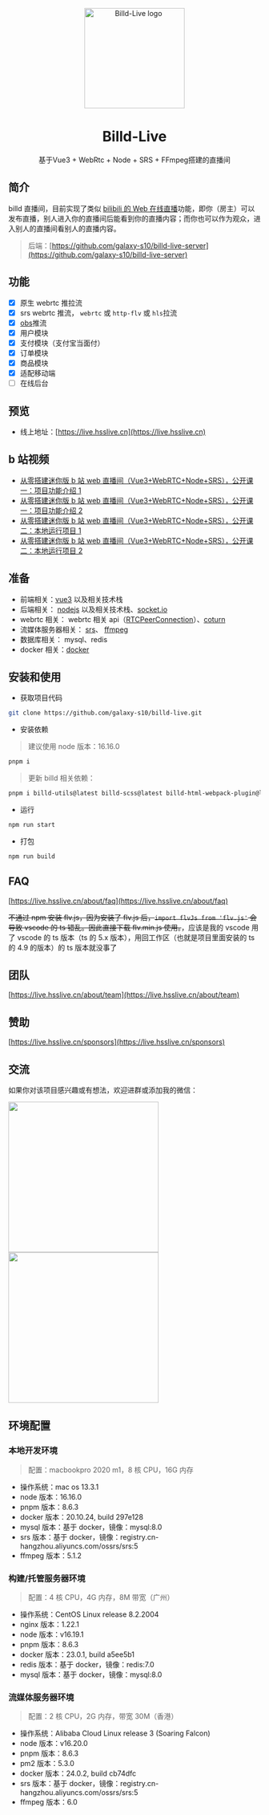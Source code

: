 <p align="center">
  <a href="https://live.hsslive.cn" target="_blank">
    <img
      width="200"
      src="https://github.com/galaxy-s10/billd-live/blob/master/src/assets/img/logo-txt.svg"
      alt="Billd-Live logo"
    />
  </a>
</p>

<h1 align="center">
  Billd-Live
</h1>

<p align="center">
  基于Vue3 + WebRtc + Node + SRS + FFmpeg搭建的直播间
</p>

## 简介

billd 直播间，目前实现了类似 [bilibili 的 Web 在线直播](https://live.bilibili.com)功能，即你（房主）可以发布直播，别人进入你的直播间后能看到你的直播内容；而你也可以作为观众，进入别人的直播间看别人的直播内容。

> 后端：[https://github.com/galaxy-s10/billd-live-server](https://github.com/galaxy-s10/billd-live-server)

## 功能

- [x] 原生 webrtc 推拉流
- [x] srs webrtc 推流， `webrtc` 或 `http-flv` 或 `hls`拉流
- [x] [obs](https://github.com/obsproject/obs-studio)推流
- [x] 用户模块
- [x] 支付模块（支付宝当面付）
- [x] 订单模块
- [x] 商品模块
- [x] 适配移动端
- [ ] 在线后台

## 预览

- 线上地址：[https://live.hsslive.cn](https://live.hsslive.cn)

## b 站视频

- [从零搭建迷你版 b 站 web 直播间（Vue3+WebRTC+Node+SRS），公开课一：项目功能介绍 1](https://www.bilibili.com/video/BV1vW4y1Q7gP)
- [从零搭建迷你版 b 站 web 直播间（Vue3+WebRTC+Node+SRS），公开课一：项目功能介绍 2](https://www.bilibili.com/video/BV1tP411q7qw)
- [从零搭建迷你版 b 站 web 直播间（Vue3+WebRTC+Node+SRS），公开课二：本地运行项目 1](https://www.bilibili.com/video/BV1KW4y1D7Z6)
- [从零搭建迷你版 b 站 web 直播间（Vue3+WebRTC+Node+SRS），公开课二：本地运行项目 2](https://www.bilibili.com/video/BV1jc411u7K9)

## 准备

- 前端相关：[vue3](https://vuejs.org) 以及相关技术栈
- 后端相关： [nodejs](https://nodejs.org) 以及相关技术栈、[socket.io](https://socket.io)
- webrtc 相关： webrtc 相关 api（[RTCPeerConnection](https://developer.mozilla.org/en-US/docs/Web/API/RTCPeerConnection)）、[coturn](https://github.com/coturn/coturn)
- 流媒体服务器相关： [srs](https://ossrs.net)、 [ffmpeg](https://ffmpeg.org)
- 数据库相关： mysql、redis
- docker 相关：[docker](https://www.docker.com)

## 安装和使用

- 获取项目代码

```bash
git clone https://github.com/galaxy-s10/billd-live.git
```

- 安装依赖

> 建议使用 node 版本：16.16.0

```bash
pnpm i
```

> 更新 billd 相关依赖：

```bash
pnpm i billd-utils@latest billd-scss@latest billd-html-webpack-plugin@latest billd-deploy@latest
```

- 运行

```bash
npm run start
```

- 打包

```bash
npm run build
```

## FAQ

[https://live.hsslive.cn/about/faq](https://live.hsslive.cn/about/faq)

~~不通过 npm 安装 flv.js，因为安装了 flv.js 后，`import flvJs from 'flv.js'` 会导致 vscode 的 ts 错乱。因此直接下载 flv.min.js 使用。~~，应该是我的 vscode 用了 vscode 的 ts 版本（ts 的 5.x 版本），用回工作区（也就是项目里面安装的 ts 的 4.9 的版本）的 ts 版本就没事了

## 团队

[https://live.hsslive.cn/about/team](https://live.hsslive.cn/about/team)

## 赞助

[https://live.hsslive.cn/sponsors](https://live.hsslive.cn/sponsors)

## 交流

如果你对该项目感兴趣或有想法，欢迎进群或添加我的微信：

<div>
  <img
    src="https://resource.hsslive.cn/image/1443d854f04cd03980343ef3d003a427.webp" 
    style="height:300px"
    />
  <img
    src="https://resource.hsslive.cn/image/57c5b5598736e6e4f7e406ae503120f8.webp" 
    style="height:300px"
    />
</div>

## 环境配置

### 本地开发环境

> 配置：macbookpro 2020 m1，8 核 CPU，16G 内存

- 操作系统：mac os 13.3.1
- node 版本：16.16.0
- pnpm 版本：8.6.3
- docker 版本：20.10.24, build 297e128
- mysql 版本：基于 docker，镜像：mysql:8.0
- srs 版本：基于 docker，镜像：registry.cn-hangzhou.aliyuncs.com/ossrs/srs:5
- ffmpeg 版本：5.1.2

### 构建/托管服务器环境

> 配置：4 核 CPU，4G 内存，8M 带宽（广州）

- 操作系统：CentOS Linux release 8.2.2004
- nginx 版本：1.22.1
- node 版本：v16.19.1
- pnpm 版本：8.6.3
- docker 版本：23.0.1, build a5ee5b1
- redis 版本：基于 docker，镜像：redis:7.0
- mysql 版本：基于 docker，镜像：mysql:8.0

### 流媒体服务器环境

> 配置：2 核 CPU，2G 内存，带宽 30M（香港）

- 操作系统：Alibaba Cloud Linux release 3 (Soaring Falcon)
- node 版本：v16.20.0
- pnpm 版本：8.6.3
- pm2 版本：5.3.0
- docker 版本：24.0.2, build cb74dfc
- srs 版本：基于 docker，镜像：registry.cn-hangzhou.aliyuncs.com/ossrs/srs:5
- ffmpeg 版本：6.0
